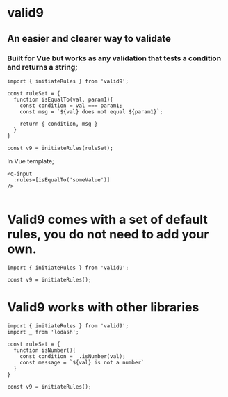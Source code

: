 # valid9
## An easier and clearer way to validate

### Built for Vue but works as any validation that tests a condition and returns a string;


```
import { initiateRules } from 'valid9';

const ruleSet = {
  function isEqualTo(val, param1){
    const condition = val === param1;
    const msg = `${val} does not equal ${param1}`;
    
    return { condition, msg }
  }
}

const v9 = initiateRules(ruleSet);
```

In Vue template;

```
<q-input
  :rules=[isEqualTo('someValue')]
/>


```


# Valid9 comes with a set of default rules, you do not need to add your own.

```
import { initiateRules } from 'valid9';

const v9 = initiateRules();
```


# Valid9 works with other libraries
```
import { initiateRules } from 'valid9';
import _ from 'lodash';

const ruleSet = {
  function isNumber(){
    const condition = _.isNumber(val);
    const message = `${val} is not a number`
  }
}

const v9 = initiateRules();
```
